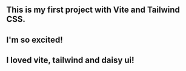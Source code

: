 ## This is my first project with Vite and Tailwind CSS. 
## I'm so excited! 
## I loved vite, tailwind and daisy ui!